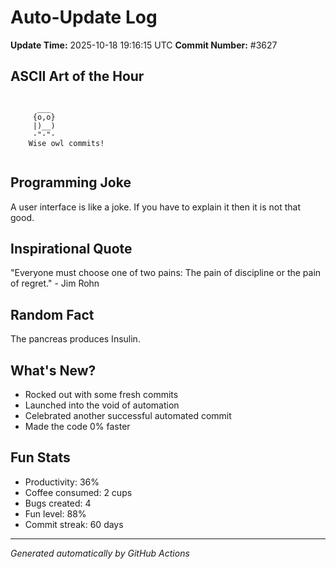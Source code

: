 # Auto-Update Log
**Update Time:** 2025-10-18 19:16:15 UTC
**Commit Number:** #3627

## ASCII Art of the Hour
```

      ___
     {o,o}
     |)__)
     -"-"-  
    Wise owl commits!
        
```

## Programming Joke
A user interface is like a joke. If you have to explain it then it is not that good.

## Inspirational Quote
"Everyone must choose one of two pains: The pain of discipline or the pain of regret." - Jim Rohn

## Random Fact
The pancreas produces Insulin.

## What's New?
- Rocked out with some fresh commits
- Launched into the void of automation
- Celebrated another successful automated commit
- Made the code 0% faster

## Fun Stats
- Productivity: 36%
- Coffee consumed: 2 cups
- Bugs created: 4
- Fun level: 88%
- Commit streak: 60 days

---
*Generated automatically by GitHub Actions*
